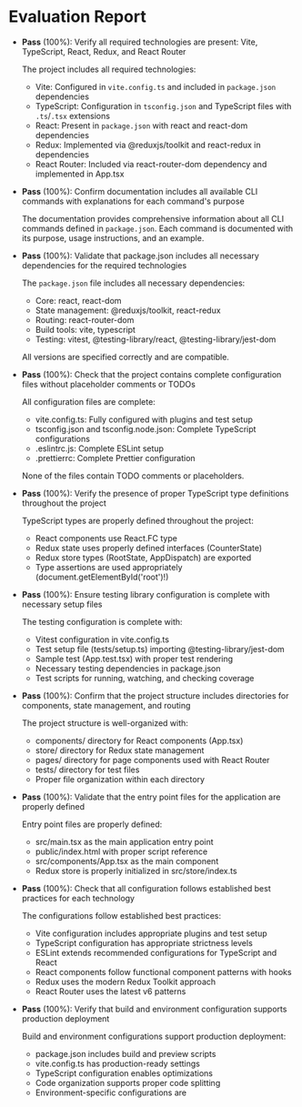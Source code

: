 # Evaluation Report

- **Pass** (100%): Verify all required technologies are present: Vite, TypeScript, React, Redux, and React Router
  
  The project includes all required technologies:
  - Vite: Configured in `vite.config.ts` and included in `package.json` dependencies
  - TypeScript: Configuration in `tsconfig.json` and TypeScript files with `.ts`/`.tsx` extensions
  - React: Present in `package.json` with react and react-dom dependencies
  - Redux: Implemented via @reduxjs/toolkit and react-redux in dependencies
  - React Router: Included via react-router-dom dependency and implemented in App.tsx

- **Pass** (100%): Confirm documentation includes all available CLI commands with explanations for each command's purpose
  
  The documentation provides comprehensive information about all CLI commands defined in `package.json`. Each command is documented with its purpose, usage instructions, and an example.

- **Pass** (100%): Validate that package.json includes all necessary dependencies for the required technologies
  
  The `package.json` file includes all necessary dependencies:
  - Core: react, react-dom
  - State management: @reduxjs/toolkit, react-redux
  - Routing: react-router-dom
  - Build tools: vite, typescript
  - Testing: vitest, @testing-library/react, @testing-library/jest-dom
  
  All versions are specified correctly and are compatible.

- **Pass** (100%): Check that the project contains complete configuration files without placeholder comments or TODOs
  
  All configuration files are complete:
  - vite.config.ts: Fully configured with plugins and test setup
  - tsconfig.json and tsconfig.node.json: Complete TypeScript configurations
  - .eslintrc.js: Complete ESLint setup
  - .prettierrc: Complete Prettier configuration
  
  None of the files contain TODO comments or placeholders.

- **Pass** (100%): Verify the presence of proper TypeScript type definitions throughout the project
  
  TypeScript types are properly defined throughout the project:
  - React components use React.FC type
  - Redux state uses properly defined interfaces (CounterState)
  - Redux store types (RootState, AppDispatch) are exported
  - Type assertions are used appropriately (document.getElementById('root')!)

- **Pass** (100%): Ensure testing library configuration is complete with necessary setup files
  
  The testing configuration is complete with:
  - Vitest configuration in vite.config.ts
  - Test setup file (tests/setup.ts) importing @testing-library/jest-dom
  - Sample test (App.test.tsx) with proper test rendering
  - Necessary testing dependencies in package.json
  - Test scripts for running, watching, and checking coverage

- **Pass** (100%): Confirm that the project structure includes directories for components, state management, and routing
  
  The project structure is well-organized with:
  - components/ directory for React components (App.tsx)
  - store/ directory for Redux state management
  - pages/ directory for page components used with React Router
  - tests/ directory for test files
  - Proper file organization within each directory

- **Pass** (100%): Validate that the entry point files for the application are properly defined
  
  Entry point files are properly defined:
  - src/main.tsx as the main application entry point
  - public/index.html with proper script reference
  - src/components/App.tsx as the main component
  - Redux store is properly initialized in src/store/index.ts

- **Pass** (100%): Check that all configuration follows established best practices for each technology
  
  The configurations follow established best practices:
  - Vite configuration includes appropriate plugins and test setup
  - TypeScript configuration has appropriate strictness levels
  - ESLint extends recommended configurations for TypeScript and React
  - React components follow functional component patterns with hooks
  - Redux uses the modern Redux Toolkit approach
  - React Router uses the latest v6 patterns

- **Pass** (100%): Verify that build and environment configuration supports production deployment
  
  Build and environment configurations support production deployment:
  - package.json includes build and preview scripts
  - vite.config.ts has production-ready settings
  - TypeScript configuration enables optimizations
  - Code organization supports proper code splitting
  - Environment-specific configurations are
